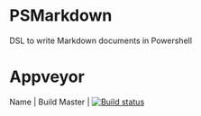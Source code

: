 # PSMarkdown
DSL to write Markdown documents in Powershell

# Appveyor
Name | Build
Master | [![Build status](https://ci.appveyor.com/api/projects/status/qhmgyx1dg861wvh9?svg=true)](https://ci.appveyor.com/project/bateskevin/psmarkdown)